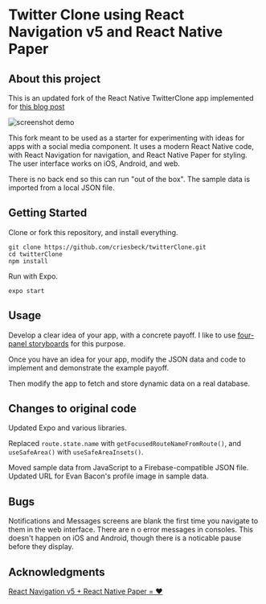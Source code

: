 # Twitter Clone using React Navigation v5 and React Native Paper 

## About this project

This is an updated fork of the React Native TwitterClone app implemented for 
[this blog post](https://reactnavigation.org/blog/2020/01/29/using-react-navigation-5-with-react-native-paper/)

![screenshot demo](./assets/app.gif)

This fork meant to be used as a starter for experimenting with ideas for apps with a social media component.
It uses a modern React Native code, with React Navigation for navigation, and React Native Paper for styling.
The user interface works on iOS, Android, and web. 

There is no back end so this can run "out of the box". The sample data is imported from a local JSON file.

## Getting Started

Clone or fork this repository, and install everything.

```
git clone https://github.com/criesbeck/twitterClone.git
cd twitterClone
npm install
```

Run with Expo.

```
expo start
```

## Usage

Develop a clear idea of your app, with a concrete payoff. I like to use 
[four-panel storyboards](http://allcritiquesgreatandsmall.blogspot.com/2015/01/the-4-panel-storyboard.html)
for this purpose.

Once you have an idea for your app, modify the JSON data and code to implement and demonstrate the example
payoff. 

Then modify the app to fetch and store dynamic data on a real database.

## Changes to original code

Updated Expo and various libraries.

Replaced `route.state.name` with `getFocusedRouteNameFromRoute()`, and `useSafeArea()` with `useSafeAreaInsets()`.

Moved sample data from JavaScript to a Firebase-compatible JSON file. Updated URL for Evan Bacon's profile image in sample data.

## Bugs

Notifications and Messages screens are blank the first time you navigate to them in the web interface. There are n
o error messages in consoles. This doesn't happen on iOS and Android, though there is a noticable pause before they display.

## Acknowledgments

[React Navigation v5 + React Native Paper = ❤️](https://reactnavigation.org/blog/2020/01/29/using-react-navigation-5-with-react-native-paper/)

